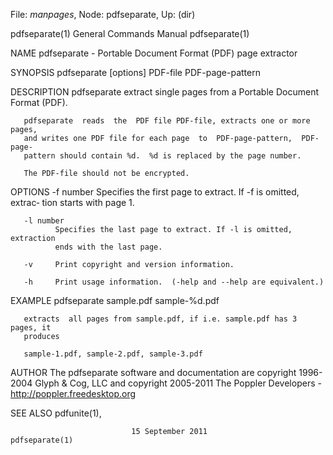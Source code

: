 File: *manpages*,  Node: pdfseparate,  Up: (dir)

pdfseparate(1)              General Commands Manual             pdfseparate(1)



NAME
       pdfseparate - Portable Document Format (PDF) page extractor

SYNOPSIS
       pdfseparate [options] PDF-file PDF-page-pattern

DESCRIPTION
       pdfseparate extract single pages from a Portable Document Format (PDF).

       pdfseparate  reads  the  PDF file PDF-file, extracts one or more pages,
       and writes one PDF file for each page  to  PDF-page-pattern,  PDF-page-
       pattern should contain %d.  %d is replaced by the page number.

       The PDF-file should not be encrypted.

OPTIONS
       -f number
              Specifies  the  first page to extract. If -f is omitted, extrac‐
              tion starts with page 1.

       -l number
              Specifies the last page to extract. If -l is omitted, extraction
              ends with the last page.

       -v     Print copyright and version information.

       -h     Print usage information.  (-help and --help are equivalent.)

EXAMPLE
       pdfseparate sample.pdf sample-%d.pdf

       extracts  all pages from sample.pdf, if i.e. sample.pdf has 3 pages, it
       produces

       sample-1.pdf, sample-2.pdf, sample-3.pdf

AUTHOR
       The pdfseparate software  and  documentation  are  copyright  1996-2004
       Glyph  &  Cog,  LLC  and  copyright  2005-2011 The Poppler Developers -
       http://poppler.freedesktop.org

SEE ALSO
       pdfunite(1),



                               15 September 2011                pdfseparate(1)

